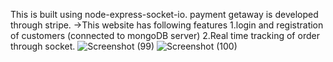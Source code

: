 This is built using node-express-socket-io.
payment getaway is developed through stripe.
->This website has following features
1.login and registration of customers (connected to mongoDB server)
2.Real time tracking of order through socket.
![Screenshot (99)](https://user-images.githubusercontent.com/73540809/174003328-80c36af2-a0cc-497e-a805-8c023ca54022.png)
![Screenshot (100)](https://user-images.githubusercontent.com/73540809/174003335-7d077eaa-10a3-47fc-8628-a51249399d5f.png)



